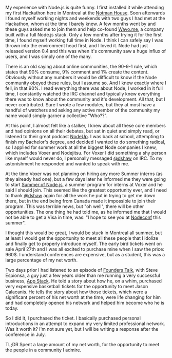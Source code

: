 My experience with Node.js is quite funny. I first installed it while attending my first Hackathon here in Montreal at the [Notman House](http://notman.org/en/). Soon afterwards I found myself working nights and weekends with two guys I had met at the Hackathon, whom at the time I barely knew. A few months went by and these guys asked me to join them and help co-found [Wavo.me](https://wavo.me), a company built with a full Node.js stack. Only a few months after trying it for the first time, I found myself working full time in Node. I think I can safely say I was thrown into the environment head first, and I loved it. Node had just released version 0.4 and this was when it's community saw a huge influx of users, and I was simply one of the many.

There is an old saying about online communities, the 90-9-1 rule, which states that 90% consume, 9% comment and 1% create the content. Obviously without any numbers it would be difficult to know if the Node community obeyed these rules, but I assume so. And I knew exactly where I fell, in that 90%. I read everything there was about Node, I worked in it full time, I constantly watched the IRC channel and typically knew everything there was to know about the community and it's development. All that, but I never contributed. Sure I wrote a few modules, but they at most have a handful of watchers and asking any active member of the community my name would simply garner a collective "Who??".

At this point, I almost felt like a stalker, I knew about all these core members and had opinions on all their debates, but sat in quiet and simply read, or listened to their great podcast [NodeUp](http://nodeup.com/). I was back at school, attempting to finish my Bachelor's degree, and decided I wanted to do something radical, so I applied for summer work at all the biggest Node companies I knew, which includes Voxer and Nodejitsu. For Voxer I did something a shy person like myself would never do, I personally messaged [@dshaw](https://twitter.com/#!/@dshaw) on IRC. To my astonishment he responded and wanted to speak with me.

At the time Voxer was not planning on hiring any more Summer interns (as they already had one), but a few days later he informed me they were going to start [Summer of Node.js](http://summerofnodejs.com/), a summer program for interns at Voxer and he said I should join. This seemed like the greatest opportunity ever, and I need to thank [@dshaw](https://twitter.com/#!/@dshaw) again for all the work he put in trying to get me down there, but in the end being from Canada made it impossible to join their program. This was terrible news, but "oh well", there will be other opportunities. The one thing he had told me, as he informed me that I would not be able to get a Visa in time, was: "I hope to see you at [Nodeconf](http://www.nodeconf.com/) this summer".

I thought this would be great, I would be stuck in Montreal all summer, but at least I would get the opportunity to meet all these people that I idolize and finally get to properly introduce myself. The early bird tickets went on sale April 27th and I was all excited to purchase mine when I saw the price: 960$. I understand conferences are expensive, but as a student, this was a large percentage of my net worth.

Two days prior I had listened to an episode of [Founders Talk](http://5by5.tv/founderstalk/35), with Steve Espionsa, a guy just a few years older than me running a very successful business, [App Stack](http://goappstack.com/). He told a story about how he, on a whim, purchased very expensive basketball tickets for the opportunity to meet Jason Calacanis. He tells the story about how those tickets, which were a significant percent of his net worth at the time, were life changing for him and had completely opened his network and helped him become who he is today.

So I did it, I purchased the ticket. I basically purchased personal introductions in an attempt to expand my very limited professional network. Was it worth it? I'm not sure yet, but I will be writing a response after the conference in July.

TL;DR Spent a large amount of my net worth, for the opportunity to meet the people in a community I admire.